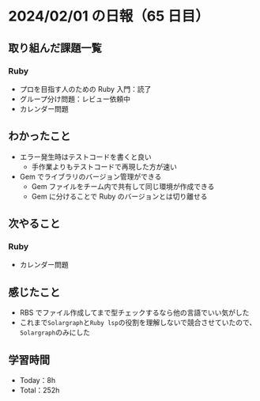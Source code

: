 # 2024/02/01 の日報（65 日目）

## 取り組んだ課題一覧

### Ruby

- プロを目指す人のための Ruby 入門：読了
- グループ分け問題：レビュー依頼中
- カレンダー問題

## わかったこと

- エラー発生時はテストコードを書くと良い
  - 手作業よりもテストコードで再現した方が速い
- Gem でライブラリのバージョン管理ができる
  - Gem ファイルをチーム内で共有して同じ環境が作成できる
  - Gem に分けることで Ruby のバージョンとは切り離せる

## 次やること

### Ruby

- カレンダー問題

## 感じたこと

- RBS でファイル作成してまで型チェックするなら他の言語でいい気がした
- これまで`Solargraph`と`Ruby lsp`の役割を理解しないで競合させていたので、`Solargraph`のみにした

## 学習時間

- Today：8h
- Total：252h
